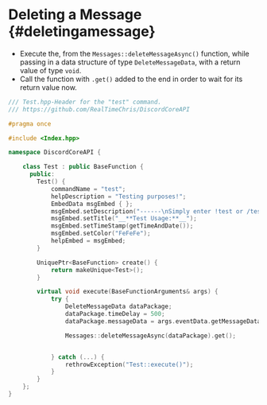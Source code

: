 Deleting a Message {#deletingamessage}
============
- Execute the, from the `Messages::deleteMessageAsync()` function, while passing in a data structure of type `DeleteMessageData`, with a return value of type `void`.
- Call the function with `.get()` added to the end in order to wait for its return value now.

```cpp
/// Test.hpp-Header for the "test" command.
/// https://github.com/RealTimeChris/DiscordCoreAPI

#pragma once

#include <Index.hpp>

namespace DiscordCoreAPI {

	class Test : public BaseFunction {
	  public:
		Test() {
			commandName = "test";
			helpDescription = "Testing purposes!";
			EmbedData msgEmbed { };
			msgEmbed.setDescription("------\nSimply enter !test or /test!\n------");
			msgEmbed.setTitle("__**Test Usage:**__");
			msgEmbed.setTimeStamp(getTimeAndDate());
			msgEmbed.setColor("FeFeFe");
			helpEmbed = msgEmbed;
		}

		UniquePtr<BaseFunction> create() {
			return makeUnique<Test>();
		}

		virtual void execute(BaseFunctionArguments& args) {
			try {
				DeleteMessageData dataPackage;
				dataPackage.timeDelay = 500;
				dataPackage.messageData = args.eventData.getMessageData();

				Messages::deleteMessageAsync(dataPackage).get();


			} catch (...) {
				rethrowException("Test::execute()");
			}
		}
	};
}
```
